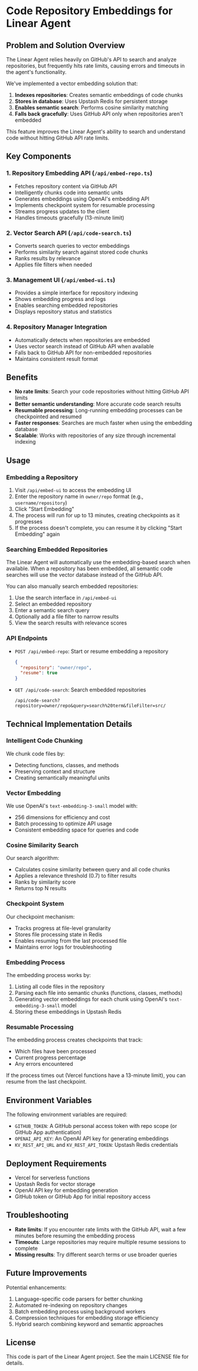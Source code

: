 # Code Repository Embeddings for Linear Agent

## Problem and Solution Overview

The Linear Agent relies heavily on GitHub's API to search and analyze repositories, but frequently hits rate limits, causing errors and timeouts in the agent's functionality.

We've implemented a vector embedding solution that:

1. **Indexes repositories**: Creates semantic embeddings of code chunks
2. **Stores in database**: Uses Upstash Redis for persistent storage
3. **Enables semantic search**: Performs cosine similarity matching
4. **Falls back gracefully**: Uses GitHub API only when repositories aren't embedded

This feature improves the Linear Agent's ability to search and understand code without hitting GitHub API rate limits.

## Key Components

### 1. Repository Embedding API (`/api/embed-repo.ts`)

- Fetches repository content via GitHub API
- Intelligently chunks code into semantic units
- Generates embeddings using OpenAI's embedding API
- Implements checkpoint system for resumable processing
- Streams progress updates to the client
- Handles timeouts gracefully (13-minute limit)

### 2. Vector Search API (`/api/code-search.ts`)

- Converts search queries to vector embeddings
- Performs similarity search against stored code chunks
- Ranks results by relevance
- Applies file filters when needed

### 3. Management UI (`/api/embed-ui.ts`)

- Provides a simple interface for repository indexing
- Shows embedding progress and logs
- Enables searching embedded repositories
- Displays repository status and statistics

### 4. Repository Manager Integration

- Automatically detects when repositories are embedded
- Uses vector search instead of GitHub API when available
- Falls back to GitHub API for non-embedded repositories
- Maintains consistent result format

## Benefits

- **No rate limits**: Search your code repositories without hitting GitHub API limits
- **Better semantic understanding**: More accurate code search results
- **Resumable processing**: Long-running embedding processes can be checkpointed and resumed
- **Faster responses**: Searches are much faster when using the embedding database
- **Scalable**: Works with repositories of any size through incremental indexing

## Usage

### Embedding a Repository

1. Visit `/api/embed-ui` to access the embedding UI
2. Enter the repository name in `owner/repo` format (e.g., `username/repository`)
3. Click "Start Embedding"
4. The process will run for up to 13 minutes, creating checkpoints as it progresses
5. If the process doesn't complete, you can resume it by clicking "Start Embedding" again

### Searching Embedded Repositories

The Linear Agent will automatically use the embedding-based search when available. When a repository has been embedded, all semantic code searches will use the vector database instead of the GitHub API.

You can also manually search embedded repositories:

1. Use the search interface in `/api/embed-ui`
2. Select an embedded repository
3. Enter a semantic search query
4. Optionally add a file filter to narrow results
5. View the search results with relevance scores

### API Endpoints

- `POST /api/embed-repo`: Start or resume embedding a repository

  ```json
  {
    "repository": "owner/repo",
    "resume": true
  }
  ```

- `GET /api/code-search`: Search embedded repositories
  ```
  /api/code-search?repository=owner/repo&query=search%20term&fileFilter=src/
  ```

## Technical Implementation Details

### Intelligent Code Chunking

We chunk code files by:

- Detecting functions, classes, and methods
- Preserving context and structure
- Creating semantically meaningful units

### Vector Embedding

We use OpenAI's `text-embedding-3-small` model with:

- 256 dimensions for efficiency and cost
- Batch processing to optimize API usage
- Consistent embedding space for queries and code

### Cosine Similarity Search

Our search algorithm:

- Calculates cosine similarity between query and all code chunks
- Applies a relevance threshold (0.7) to filter results
- Ranks by similarity score
- Returns top N results

### Checkpoint System

Our checkpoint mechanism:

- Tracks progress at file-level granularity
- Stores file processing state in Redis
- Enables resuming from the last processed file
- Maintains error logs for troubleshooting

### Embedding Process

The embedding process works by:

1. Listing all code files in the repository
2. Parsing each file into semantic chunks (functions, classes, methods)
3. Generating vector embeddings for each chunk using OpenAI's `text-embedding-3-small` model
4. Storing these embeddings in Upstash Redis

### Resumable Processing

The embedding process creates checkpoints that track:

- Which files have been processed
- Current progress percentage
- Any errors encountered

If the process times out (Vercel functions have a 13-minute limit), you can resume from the last checkpoint.

## Environment Variables

The following environment variables are required:

- `GITHUB_TOKEN`: A GitHub personal access token with repo scope (or GitHub App authentication)
- `OPENAI_API_KEY`: An OpenAI API key for generating embeddings
- `KV_REST_API_URL` and `KV_REST_API_TOKEN`: Upstash Redis credentials

## Deployment Requirements

- Vercel for serverless functions
- Upstash Redis for vector storage
- OpenAI API key for embedding generation
- GitHub token or GitHub App for initial repository access

## Troubleshooting

- **Rate limits**: If you encounter rate limits with the GitHub API, wait a few minutes before resuming the embedding process
- **Timeouts**: Large repositories may require multiple resume sessions to complete
- **Missing results**: Try different search terms or use broader queries

## Future Improvements

Potential enhancements:

1. Language-specific code parsers for better chunking
2. Automated re-indexing on repository changes
3. Batch embedding process using background workers
4. Compression techniques for embedding storage efficiency
5. Hybrid search combining keyword and semantic approaches

## License

This code is part of the Linear Agent project. See the main LICENSE file for details.
